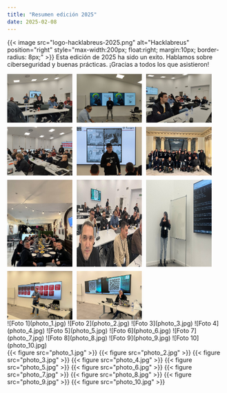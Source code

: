 ```yaml
---
title: "Resumen edición 2025"
date: 2025-02-08
---
```


{{< image src="logo-hacklabreus-2025.png" alt="Hacklabreus" position="right" style="max-width:200px; float:right; margin:10px; border-radius: 8px;" >}}
Esta edición de 2025 ha sido un exito. Hablamos sobre ciberseguridad y buenas prácticas. ¡Gracias a todos los que asistieron!

<div style="display:flex; flex-wrap: wrap; gap:10px;">
  <img src="photo_1.jpg" style="width:30%;" />
  <img src="photo_2.jpg" style="width:30%;" />
  <img src="photo_3.jpg" style="width:30%;" />
  <img src="photo_4.jpg" style="width:30%;" />
  <img src="photo_5.jpg" style="width:30%;" />
  <img src="photo_6.jpg" style="width:30%;" />
  <img src="photo_7.jpg" style="width:30%;" />
  <img src="photo_8.jpg" style="width:30%;" />
  <img src="photo_9.jpg" style="width:30%;" />
  <img src="photo_10.jpg" style="width:30%;" />
  <img src="photo_11.jpg" style="width:30%;" />
</div>

<div style="display:flex; flex-wrap: wrap; gap:10px;">
  ![Foto 1](photo_1.jpg)
  ![Foto 2](photo_2.jpg)
  ![Foto 3](photo_3.jpg)
  ![Foto 4](photo_4.jpg)
  ![Foto 5](photo_5.jpg)
  ![Foto 6](photo_6.jpg)
  ![Foto 7](photo_7.jpg)
  ![Foto 8](photo_8.jpg)
  ![Foto 9](photo_9.jpg)
  ![Foto 10](photo_10.jpg)
</div>
{{< figure src="photo_1.jpg" >}}
{{< figure src="photo_2.jpg" >}}
{{< figure src="photo_3.jpg" >}}
{{< figure src="photo_4.jpg" >}}
{{< figure src="photo_5.jpg" >}}
{{< figure src="photo_6.jpg" >}}
{{< figure src="photo_7.jpg" >}}
{{< figure src="photo_8.jpg" >}}
{{< figure src="photo_9.jpg" >}}
{{< figure src="photo_10.jpg" >}}
